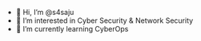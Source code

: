 - 👋 Hi, I’m @s4saju
- 👀 I’m interested in Cyber Security & Network Security
- 🌱 I’m currently learning CyberOps

<!---
s4saju/s4saju is a ✨ special ✨ repository because its `README.md` (this file) appears on your GitHub profile.
You can click the Preview link to take a look at your changes.
--->
